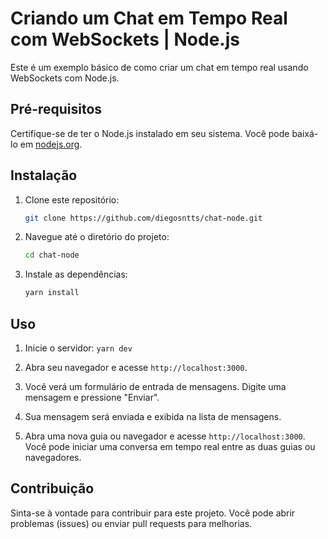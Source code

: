 # Criando um Chat em Tempo Real com WebSockets | Node.js

Este é um exemplo básico de como criar um chat em tempo real usando WebSockets com Node.js.

## Pré-requisitos

Certifique-se de ter o Node.js instalado em seu sistema. Você pode baixá-lo em [nodejs.org](https://nodejs.org/).

## Instalação

1. Clone este repositório:
   
   ```bash
   git clone https://github.com/diegosntts/chat-node.git

3. Navegue até o diretório do projeto:

   ```bash
   cd chat-node

5. Instale as dependências:

   ```bash
   yarn install

## Uso

1. Inicie o servidor: `yarn dev`
   
3. Abra seu navegador e acesse `http://localhost:3000`.

4. Você verá um formulário de entrada de mensagens. Digite uma mensagem e pressione "Enviar".

5. Sua mensagem será enviada e exibida na lista de mensagens.

6. Abra uma nova guia ou navegador e acesse `http://localhost:3000`. Você pode iniciar uma conversa em tempo real entre as duas guias ou navegadores.

## Contribuição

Sinta-se à vontade para contribuir para este projeto. Você pode abrir problemas (issues) ou enviar pull requests para melhorias.
